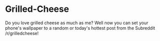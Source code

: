# Grilled-Cheese
Do you love grilled cheese as much as me? Well now you can set your phone's wallpaper to a random or today's hottest post from the Subreddit /r/grilledcheese!
